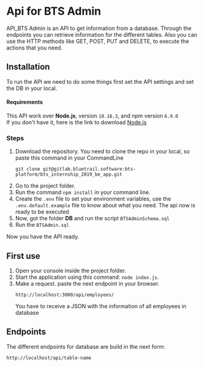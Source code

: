 # Api for BTS Admin
API_BTS Admin is an API to get information from a database. Through the endpoints you can retrieve information for the different tables. Also you can use the HTTP methods like GET, POST, PUT and DELETE, to execute the actions that you need.
## Installation
To run the API we need to do some things first set the API settings and set the DB in your local.
#### Requirements
This API work over **Node.js**, version ``10.16.3``, and npm version ``6.9.0``  
If  you don't have it, here is the link to download [Node.js](https://nodejs.org/es/)
  
### Steps
1. Download the repository. You need to clone the repo in your local, so paste this command in your CommandLine  
    ````
    git clone git@gitlab.bluetrail.software:bts-platform/bts_internship_2019_be_app.git
    ````
2. Go to the project folder.  
3. Run the  command ``npm install`` in your command line.
4. Create the ``.env`` file to set your environment variables, use the ``.env.default.example`` file to know about what you need. The api now is ready to be executed
5. Now, got the folder **DB** and run the script ``BTSAdminSchema.sql``
6. Run the ``BTSAdmin.sql``   

Now you have the API ready.
## First use
1. Open your console inside the project folder.
2. Start the application using this command: ```node index.js```.
3. Make a request. paste the next endpoint in your browser.  
    ````
    http://localhost:3000/api/employees/
    ````
   You have to receive a JSON with the information of all employees in database

## Endpoints
The different endpoints for database are build in the next form:  
````
http://localhost/api/table-name
````

